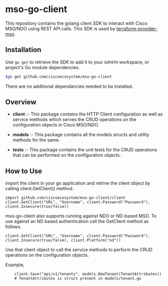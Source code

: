 # mso-go-client
 This repository contains the golang client SDK to interact with Cisco MSO/NDO using REST API calls. This SDK is used by [terraform-provider-mso](https://github.com/CiscoDevNet/terraform-provider-mso).

## Installation ##

Use `go get` to retrieve the SDK to add it to your `GOPATH` workspace, or project's Go module dependencies.


```sh
$go get github.com/ciscoecosystem/mso-go-client
```

There are no additional dependancies needed to be installed.

## Overview ##
  
* <strong>client</strong> :- This package contains the HTTP Client configuration as well as service methods which serves the CRUD operations on the configuration objects in Cisco MSO/NDO.

* <strong>models</strong> :- This package contains all the models structs and utility methods for the same.

* <strong>tests</strong> :- This package contains the unit tests for the CRUD operations that can be performed on the configuration objects.

## How to Use ##

import the client in your go application and retrive the client object by calling client.GetClient() method.
```golang
import github.com/ciscoecosystem/mso-go-client/client
client.GetClient("URL", "Username", client.Password("Password"), client.Insecure(true/false))
```

mso-go-client also supports running against NDO or ND-based MSO. To use against an ND based authentication call the GetClient method as follows.  
  

```golang
client.GetClient("URL", "Username", client.Password("Password"), client.Insecure(true/false), client.Platform("nd"))

```

Use that client object to call the service methods to perform the CRUD operations on the configuration objects.

Example,

```golang
	client.Save("api/v1/tenants", models.NewTenant(TenantAttributes))
    # TenantAttributes is struct present in models/tenant.go
```

